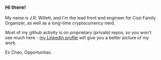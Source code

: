 ### Hi there!

<!--
**dacoinminster/dacoinminster** is a ✨ _special_ ✨ repository because its `README.md` (this file) appears on your GitHub profile.
-->

My name is J.R. Willett, and I'm the lead front end engineer for Cozi Family Organizer, as well as a long-time cryptocurrency nerd.

Most of my github activity is on proprietary (private) repos, so you won't see much here - [my LinkedIn profile](http://www.linkedin.com/in/jrwillett) will give you a better picture of my work.

Ex Chao, Opportunitas.

